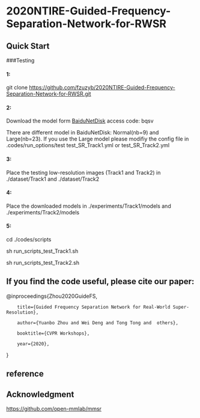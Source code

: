 # 2020NTIRE-Guided-Frequency-Separation-Network-for-RWSR


## Quick Start 
###Testing
#### 1: 
git clone https://github.com/fzuzyb/2020NTIRE-Guided-Frequency-Separation-Network-for-RWSR.git
#### 2: 
Download the model form [BaiduNetDisk](https://pan.baidu.com/s/12tPz7ZPOewjMtu4TvqBKOA) access code: bqsv

There are different model in BaiduNetDisk: Normal(nb=9) and Large(nb=23). If you use the Large model please modifiy
the config file in .codes/run_options/test  test_SR_Track1.yml or test_SR_Track2.yml
#### 3: 
Place the testing low-resolution images (Track1 and Track2)  in ./dataset/Track1 and ./dataset/Track2
#### 4: 
Place the downloaded models in ./experiments/Track1/models and ./experiments/Track2/models
#### 5: 
cd ./codes/scripts

sh run_scripts_test_Track1.sh

sh run_scripts_test_Track2.sh


## If you find the code useful, please cite our paper:

@inproceedings{Zhou2020GuideFS,

        title={Guided Frequency Separation Network for Real-World Super-Resolution},
        
        author={Yuanbo Zhou and Wei Deng and Tong Tong and  others},
        
        booktitle={CVPR Workshops},
        
        year={2020},
        
}

## reference
## Acknowledgment
https://github.com/open-mmlab/mmsr

